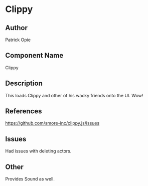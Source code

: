 # Clippy

## Author

Patrick Opie

## Component Name
Clippy

## Description
This loads Clippy and other of his wacky friends onto the UI. Wow!

## References
https://github.com/smore-inc/clippy.js/issues

## Issues
Had issues with deleting actors.

## Other
Provides Sound as well.
